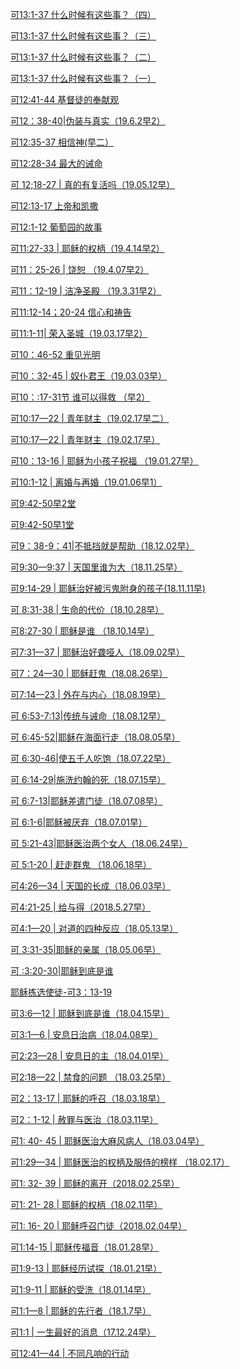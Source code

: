 <a href="/node/27578">可13:1-37 什么时候有这些事？（四）</a>

<a href="/node/27573">可13:1-37 什么时候有这些事？（三）</a>

<a href="/node/27567">可13:1-37 什么时候有这些事？（二）</a>

<a href="/node/27560">可13:1-37 什么时候有这些事？（一）</a>

<a href="/node/27554">可12:41-44 基督徒的奉献观</a>

<a href="/node/27547">可12：38-40|伪装与真实（19.6.2早2）</a>

<a href="/node/27545">可12:35-37 相信神(早二）</a>

<a href="/node/27535">可12:28-34 最大的诫命</a>

<a href="/node/27525">可 12;18-27 | 真的有复活吗（19.05.12早）</a>

<a href="/node/27516">可12:13-17 上帝和凯撒</a>

<a href="/node/27509">可12:1-12 葡萄园的故事</a>

<a href="/node/27480">可11:27-33 | 耶稣的权柄（19.4.14早2）</a>

<a href="/node/27469">可11：25-26 | 饶恕 （19.4.07早2）</a>

<a href="/node/27466">可11：12-19 | 洁净圣殿 （19.3.31早2）</a>

<a href="/node/27459">可11:12-14；20-24 信心和祷告</a>

<a href="/node/27449">可11:1-11| 荣入圣城（19.03.17早2） </a>

<a href="/node/27359">可10：46-52 重见光明</a>

<a href="/node/27353">可10：32-45 | 奴仆君王（19.03.03早）</a>

<a href="/node/27349">可10：:17-31节 谁可以得救 （早2）</a>

<a href="/node/27339">可10:17—22 | 青年财主（19.02.17早二）</a>

<a href="/node/27338">可10:17—22 | 青年财主（19.02.17早）</a>

<a href="/node/27331">可10：13-16 | 耶稣为小孩子祝福 （19.01.27早）</a>

<a href="/node/27313">可10:1-12 | 离婚与再婚（19.01.06早1）</a>

<a href="/node/27308">可9:42-50早2堂</a>

<a href="/node/27306">可9:42-50早1堂</a>

<a href="/node/27284">可9：38-9：41|不抵挡就是帮助（18.12.02早）</a>

<a href="/node/27107">可9:30—9:37 | 天国里谁为大（18.11.25早）</a>

<a href="/node/26660">可9:14-29 | 耶稣治好被污鬼附身的孩子(18.11.11早)</a>

<a href="/node/26639">可 8:31-38 | 生命的代价（18.10.28早）</a>

<a href="/node/26618">可8:27-30 | 耶稣是谁 （18.10.14早）</a>

<a href="/node/26470">可7:31—37 | 耶稣治好聋哑人（18.09.02早）</a>

<a href="/node/26446">可7：24—30 | 耶稣赶鬼（18.08.26早）</a>

<a href="/node/26421">可7:14—23 | 外在与内心（18.08.19早）</a>

<a href="/node/26396">可 6:53-7:13|传统与诫命（18.08.12早）</a>

<a href="/node/26370">可 6:45-52|耶稣在海面行走（18.08.05早）</a>

<a href="/node/26316">可 6:30-46|使五千人吃饱（18.07.22早）</a>

<a href="/node/26289">可 6:14-29|施洗约翰的死（18.07.15早）</a>

<a href="/node/26060">可 6:7-13|耶稣差遣门徒（18.07.08早）</a>

<a href="/node/26034">可 6:1-6|耶稣被厌弃（18.07.01早）</a>

<a href="/node/25953">可 5:21-43|耶稣医治两个女人（18.06.24早）</a>

<a href="/node/25681">可 5:1-20 | 赶走群鬼 （18.06.18早）</a>

<a href="/node/25052">可4:26—34 | 天国的长成（18.06.03早）</a>

<a href="/node/25025">可4:21-25 | 给与得（2018.5.27早）</a>

<a href="/node/24964">可4:1—20 | 对道的四种反应（18.05.13早）</a>

<a href="/node/24893">可 3:31-35|耶稣的亲属（18.05.06早）</a>

<a href="/node/24717">可 :3:20-30|耶稣到底是谁</a>

<a href="/node/24552">耶稣拣选使徒-可3：13-19</a>

<a href="/node/24300">可3:6—12 | 耶稣到底是谁（18.04.15早）</a>

<a href="/node/23961">可3:1—6 | 安息日治病（18.04.08早）</a>

<a href="/node/23722">可2:23—28 | 安息日的主（18.04.01早）</a>

<a href="/node/23547">可2:18—22 | 禁食的问题 （18.03.25早）</a>

<a href="/node/23255">可2：13-17 | 耶稣的呼召（18.03.18早）</a>

<a href="/node/23167">可2：1-12 | 赦罪与医治（18.03.11早）</a>

<a href="/node/23042">可1: 40- 45 | 耶稣医治大麻风病人（18.03.04早）</a>

<a href="/node/22718">可1:29—34 | 耶稣医治的权柄及服侍的榜样 （18.02.17）</a>

<a href="/node/22715">可1: 32- 39 | 耶稣的离开（2018.02.25早）</a>

<a href="/node/21887">可1: 21- 28 | 耶稣的权柄（18.02.11早）</a>

<a href="/node/21335">可1: 16- 20 | 耶稣呼召门徒（2018.02.04早）</a>

<a href="/node/20963">可1:14-15 | 耶稣传福音（18.01.28早）</a>

<a href="/node/20378">可1:9-13 | 耶稣经历试探（18.01.21早）</a>

<a href="/node/19492">可1:9-11 | 耶稣的受洗（18.01.14早）</a>

<a href="/node/19060">可1:1—8 | 耶稣的先行者（18.1.7早）</a>

<a href="/node/18453">可1:1 | 一生最好的消息（17.12.24早）</a>

<a href="/node/12198">可12:41—44 | 不同凡响的行动</a>